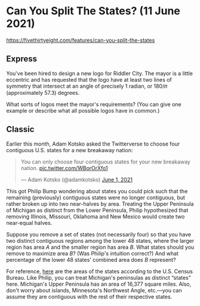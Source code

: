 # Can You Split The States? (11 June 2021)

https://fivethirtyeight.com/features/can-you-split-the-states

## Express

You've been hired to design a new logo for Riddler City.
The mayor is a little eccentric and has requested that the logo have at least two lines of symmetry that intersect at an angle of precisely 1 radian, or 180/𝜋 (approximately 57.3) degrees.

What sorts of logos meet the mayor's requirements?
(You can give one example or describe what all possible logos have in common.)

## Classic

Earlier this month, Adam Kotsko asked the Twitterverse to choose four contiguous U.S. states for a new breakaway nation:

>You can only choose four contiguous states for your new breakaway nation.
>[pic.twitter.com/WBorOrXfo1](https://t.co/WBorOrXfo1)
>
>— Adam Kotsko (@adamkotsko) [June 1, 2021](https://twitter.com/adamkotsko/status/1399720056070750230)

This got Philip Bump wondering about states you could pick such that the remaining (previously) contiguous states were no longer contiguous, but rather broken up into two near-halves by area.
Treating the Upper Peninsula of Michigan as distinct from the Lower Peninsula, Philip hypothesized that removing Illinois, Missouri, Oklahoma and New Mexico would create two near-equal halves.

Suppose you remove a set of states (not necessarily four) so that you have two distinct contiguous regions among the lower 48 states, where the larger region has area *A* and the smaller region has area *B*.
What states should you remove to maximize area *B*?
(Was Philip's intuition correct?) And what percentage of the lower 48 states' combined area does *B* represent?

For reference, [here](https://www.census.gov/geographies/reference-files/2010/geo/state-area.html) are the areas of the states according to the U.S. Census Bureau.
Like Philip, you can treat Michigan's peninsulas as distinct “states” here.
Michigan's Upper Peninsula has an area of 16,377 square miles.
Also, don't worry about islands, Minnesota's Northwest Angle, etc.—you can assume they are contiguous with the rest of their respective states.

